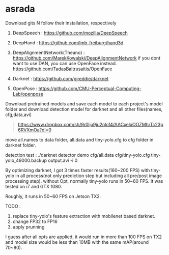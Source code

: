 # asrada

Download gits N follow their installation, respectively
1. DeepSpeech : https://github.com/mozilla/DeepSpeech
2. DeepHand : https://github.com/lmb-freiburg/hand3d
3. DeepAlignmentNetwork(Theano) : https://github.com/MarekKowalski/DeepAlignmentNetwork
    if you dont want to use DAN, you can use OpenFace instead. 
    https://github.com/TadasBaltrusaitis/OpenFace

4. Darknet : https://github.com/pjreddie/darknet
5. OpenPose : https://github.com/CMU-Perceptual-Computing-Lab/openpose

Download pretrained models and save each model to each project's model folder
and download detection model for darknet and all other files(names, cfg,data,avi)
> https://www.dropbox.com/sh/9r0lju9ju2nlof4/AACxeIxOOZMhrTc23p6RVXmOa?dl=0

move all.names to data folder, all.data and tiny-yolo.cfg to cfg folder in darknet folder.
 
detection test : ./darknet detector demo cfg/all.data cfg/tiny-yolo.cfg tiny-yolo_49000.backup output.avi -i 0

By optimizing darknet, I got 3 times faster results(160~200 FPS) with tiny-yolo in all process(not only prediction step but including all pre/post image processing step). without Opt, normally tiny-yolo runs in 50~60 FPS. 
It was tested on i7 and GTX 1080.

Roughly, it runs in 50~60 FPS on Jetson TX2.

TODO : 
1. replace tiny-yolo's feature extraction with mobilenet based darknet. 
2. change FP32 to FP16
3. apply prunning

I guess after all opts are applied, it would run in more than 100 FPS on TX2 and model size would be less than 10MB with the same mAP(around 70~80). 

